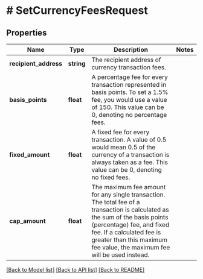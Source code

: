 # # SetCurrencyFeesRequest

## Properties

Name | Type | Description | Notes
------------ | ------------- | ------------- | -------------
**recipient_address** | **string** | The recipient address of currency transaction fees. |
**basis_points** | **float** | A percentage fee for every transaction represented in basis points. To set a 1.5% fee, you would use a value of 150. This value can be 0, denoting no percentage fees. |
**fixed_amount** | **float** | A fixed fee for every transaction. A value of 0.5 would mean 0.5 of the currency of a transaction is always taken as a fee. This value can be 0, denoting no fixed fees. |
**cap_amount** | **float** | The maximum fee amount for any single transaction. The total fee of a transaction is calculated as the sum of the basis points (percentage) fee, and fixed fee. If a calculated fee is greater than this maximum fee value, the maximum fee will be used instead. |

[[Back to Model list]](../../README.md#models) [[Back to API list]](../../README.md#endpoints) [[Back to README]](../../README.md)
